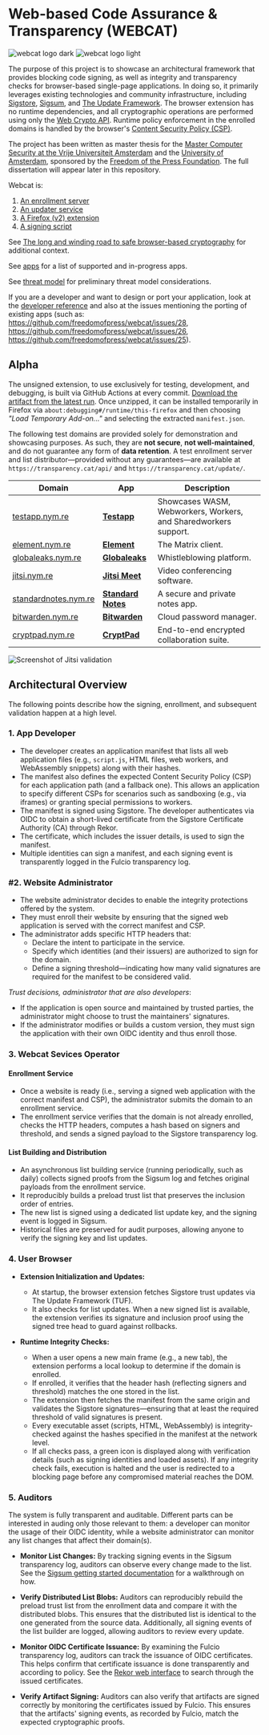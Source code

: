 # Web-based Code Assurance & Transparency (WEBCAT)
![webcat logo dark](./docs/icons/dark/256/webcat.png#gh-dark-mode-only)
![webcat logo light](./docs/icons/light/256/webcat.png#gh-light-mode-only)

The purpose of this project is to showcase an architectural framework that provides blocking code signing, as well as integrity and transparency checks for browser-based single-page applications. In doing so, it primarily leverages existing technologies and community infrastructure, including [Sigstore](https://sigstore.dev), [Sigsum](https://sigsum.org), and [The Update Framework](https://theupdateframework.io/). The browser extension has no runtime dependencies, and all cryptographic operations are performed using only the [Web Crypto API](https://developer.mozilla.org/en-US/docs/Web/API/Web_Crypto_API). Runtime policy enforcement in the enrolled domains is handled by the browser's [Content Security Policy (CSP)](https://developer.mozilla.org/en-US/docs/Web/HTTP/CSP).

The project has been written as master thesis for the [Master Computer Security at the Vrije Universiteit Amsterdam](vu.nl/csec) and the [University of Amsterdam](https://uva.nl), sponsored by the [Freedom of the Press Foundation](https://freedom.press). The full dissertation will appear later in this repository.

Webcat is:
 1. [An enrollment server](./infra/list_server/)
 2. [An updater service](./infra/build_server/)
 3. [A Firefox (v2) extension](./extension/)
 4. [A signing script](./tools/signing/)

See [The long and winding road to safe browser-based cryptography](https://securedrop.org/news/browser-based-cryptography/) for additional context.

See [apps](./apps) for a list of supported and in-progress apps.

See [threat model](./docs/ThreatModel.md) for preliminary threat model considerations.

If you are a developer and want to design or port your application, look at the [developer reference](./docs/DeveloperGuide.md) and also at the issues mentioning the porting of existing apps (such as: https://github.com/freedomofpress/webcat/issues/28, https://github.com/freedomofpress/webcat/issues/26, https://github.com/freedomofpress/webcat/issues/25).

## Alpha
The unsigned extension, to use exclusively for testing, development, and debugging, is built via GitHub Actions at every commit. [Download the artifact from the latest run](https://github.com/freedomofpress/webcat/actions/workflows/build-extension.yml). Once unzipped, it can be installed temporarily in Firefox via `about:debugging#/runtime/this-firefox` and then choosing _"Load Temporary Add-on..."_ and selecting the extracted `manifest.json`.

The following test domains are provided solely for demonstration and showcasing purposes. As such, they are **not secure**, **not well-maintained**, and do not guarantee any form of **data retention**. A test enrollment server and list distributor—provided without any guarantees—are available at `https://transparency.cat/api/` and `https://transparency.cat/update/`.


| **Domain**                                      | **App**                                                                                     | **Description**                                       |
|-------------------------------------------------|---------------------------------------------------------------------------------------------|-------------------------------------------------------|
| [testapp.nym.re](https://testapp.nym.re)       | [**Testapp**](https://github.com/freedomofpress/webcat/tree/main/apps/testapp)              | Showcases WASM, Webworkers, Workers, and Sharedworkers support. |
| [element.nym.re](https://element.nym.re)       | [**Element**](https://github.com/element-hq/element-web)                                   | The Matrix client.                                   |
| [globaleaks.nym.re](https://globaleaks.nym.re) | [**Globaleaks**](https://github.com/globaleaks/globaleaks-whistleblowing-software)         | Whistleblowing platform.                             |
| [jitsi.nym.re](https://jitsi.nym.re)           | [**Jitsi Meet**](https://github.com/jitsi/jitsi-meet)                                      | Video conferencing software.                         |
| [standardnotes.nym.re](https://standardnotes.nym.re) | [**Standard Notes**](https://github.com/standardnotes/app)                                | A secure and private notes app.                     |
| [bitwarden.nym.re](https://bitwarden.nym.re)   | [**Bitwarden**](https://github.com/bitwarden/clients)                                      | Cloud password manager.                              |
| [cryptpad.nym.re](https://cryptpad.nym.re)     | [**CryptPad**](https://github.com/cryptpad/cryptpad)                                       | End-to-end encrypted collaboration suite.            |


![Screenshot of Jitsi validation](https://github.com/user-attachments/assets/82c2bd63-f062-4d30-8b5d-b6a589120ba6)



## Architectural Overview
The following points describe how the signing, enrollment, and subsequent validation happen at a high level.

### 1. App Developer

  - The developer creates an application manifest that lists all web application files (e.g., `script.js`, HTML files, web workers, and WebAssembly snippets) along with their hashes.
  - The manifest also defines the expected Content Security Policy (CSP) for each application path (and a fallback one). This allows an application to specify different CSPs for scenarios such as sandboxing (e.g., via iframes) or granting special permissions to workers.
  - The manifest is signed using Sigstore. The developer authenticates via OIDC to obtain a short-lived certificate from the Sigstore Certificate Authority (CA) through Rekor.
  - The certificate, which includes the issuer details, is used to sign the manifest.
  - Multiple identities can sign a manifest, and each signing event is transparently logged in the Fulcio transparency log.

### #2. Website Administrator

  - The website administrator decides to enable the integrity protections offered by the system.
  - They must enroll their website by ensuring that the signed web application is served with the correct manifest and CSP.
  - The administrator adds specific HTTP headers that:
    - Declare the intent to participate in the service.
    - Specify which identities (and their issuers) are authorized to sign for the domain.
    - Define a signing threshold—indicating how many valid signatures are required for the manifest to be considered valid.
  
_Trust decisions, administrator that are also developers_:
  - If the application is open source and maintained by trusted parties, the administrator might choose to trust the maintainers' signatures.
  - If the administrator modifies or builds a custom version, they must sign the application with their own OIDC identity and thus enroll those.

### 3. Webcat Sevices Operator

#### Enrollment Service
  - Once a website is ready (i.e., serving a signed web application with the correct manifest and CSP), the administrator submits the domain to an enrollment service.
  - The enrollment service verifies that the domain is not already enrolled, checks the HTTP headers, computes a hash based on signers and threshold, and sends a signed payload to the Sigstore transparency log.

#### List Building and Distribution
  - An asynchronous list building service (running periodically, such as daily) collects signed proofs from the Sigsum log and fetches original payloads from the enrollment service.
  - It reproducibly builds a preload trust list that preserves the inclusion order of entries.
  - The new list is signed using a dedicated list update key, and the signing event is logged in Sigsum.
  - Historical files are preserved for audit purposes, allowing anyone to verify the signing key and list updates.

### 4. User Browser

- **Extension Initialization and Updates:**
  - At startup, the browser extension fetches Sigstore trust updates via The Update Framework (TUF).
  - It also checks for list updates. When a new signed list is available, the extension verifies its signature and inclusion proof using the signed tree head to guard against rollbacks.

- **Runtime Integrity Checks:**
  - When a user opens a new main frame (e.g., a new tab), the extension performs a local lookup to determine if the domain is enrolled.
  - If enrolled, it verifies that the header hash (reflecting signers and threshold) matches the one stored in the list.
  - The extension then fetches the manifest from the same origin and validates the Sigstore signatures—ensuring that at least the required threshold of valid signatures is present.
  - Every executable asset (scripts, HTML, WebAssembly) is integrity-checked against the hashes specified in the manifest at the network level.
  - If all checks pass, a green icon is displayed along with verification details (such as signing identities and loaded assets). If any integrity check fails, execution is halted and the user is redirected to a blocking page before any compromised material reaches the DOM.

### 5. Auditors
The system is fully transparent and auditable. Different parts can be interested in auding only those relevant to them: a developer can monitor the usage of their OIDC identity, while a website administrator can monitor any list changes that affect their domain(s).

- **Monitor List Changes:** By tracking signing events in the Sigsum transparency log, auditors can observe every change made to the list. See the [Sigsum getting started documentation](https://www.sigsum.org/getting-started/) for a walkthrough on how.

- **Verify Distributed List Blobs:** Auditors can reproducibly rebuild the preload trust list from the enrollment data and compare it with the distributed blobs. This ensures that the distributed list is identical to the one generated from the source data. Additionally, all signing events of the list builder are logged, allowing auditors to review every update.

- **Monitor OIDC Certificate Issuance:** By examining the Fulcio transparency log, auditors can track the issuance of OIDC certificates. This helps confirm that certificate issuance is done transparently and according to policy. See the [Rekor web interface](https://search.sigstore.dev/) to search through the issued certificates.

- **Verify Artifact Signing:** Auditors can also verify that artifacts are signed correctly by monitoring the certificates issued by Fulcio. This ensures that the artifacts' signing events, as recorded by Fulcio, match the expected cryptographic proofs.
